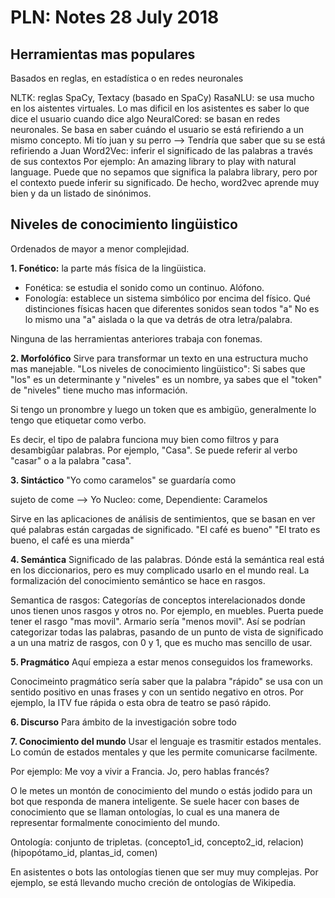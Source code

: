 # PLN: Notes 28 July 2018

## Herramientas mas populares 
Basados en reglas, en estadística o en redes neuronales

NLTK: reglas
SpaCy, Textacy (basado en SpaCy)
RasaNLU: se usa mucho en los aistentes virtuales. Lo mas dificil en los asistentes es saber lo que dice el usuario cuando dice algo
NeuralCored: se basan en redes neuronales. Se basa en saber cuándo el usuario se está refiriendo a un mismo concepto.
    Mi tío juan y su perro --> Tendría que saber que su se está refiriendo a Juan
Word2Vec: inferir el significado de las palabras a través de sus contextos
  Por ejemplo: An amazing library to play with natural language. 
  Puede que no sepamos que significa la palabra library, pero por el contexto puede inferir su significado. De hecho, word2vec aprende muy bien y da un listado de sinónimos.
  
  
 
 ## Niveles de conocimiento lingüistico
 
 Ordenados de mayor a menor complejidad.
 
 **1. Fonético:** la parte más física de la lingüistica. 
  - Fonética: se estudia el sonido como un continuo. Alófono. 
  - Fonología: establece un sistema simbólico por encima del físico. Qué distinciones físicas hacen que diferentes sonidos sean todos "a"
  No es lo mismo una "a" aislada o la que va detrás de otra letra/palabra.

Ninguna de las herramientas anteriores trabaja con fonemas.

 **2. Morfolófico**
 Sirve para transformar un texto en una estructura mucho mas manejable.
 "Los niveles de conocimiento lingüistico": Si sabes que "los" es un determinante y "niveles" es un nombre, ya sabes que el "token" de "niveles" tiene mucho mas información.
 
 Si tengo un pronombre y luego un token que es ambigüo, generalmente lo tengo que etiquetar como verbo.
 
 Es decir, el tipo de palabra funciona muy bien como filtros y para desambigûar palabras. Por ejemplo, "Casa". Se puede referir al verbo "casar" o a la palabra "casa".
 
 **3. Sintáctico**
 "Yo como caramelos" se guardaría como 
 
 sujeto de come --> Yo
 Nucleo: come, Dependiente: Caramelos
 
 Sirve en las aplicaciones de análisis de sentimientos, que se basan en ver qué palabras están cargadas de significado.
 "El café es bueno"
 "El trato es bueno, el café es una mierda"
 
 **4. Semántica**
 Significado de las palabras.
 Dónde está la semántica real está en los diccionarios, pero es muy complicado usarlo en el mundo real.
 La formalización del conocimiento semántico se hace en rasgos. 
 
 Semantica de rasgos: Categorías de conceptos interelacionados donde unos tienen unos rasgos y otros no.
 Por ejemplo, en muebles. Puerta puede tener el rasgo "mas movil". Armario sería "menos movil".
 Así se podrían categorizar todas las palabras, pasando de un punto de vista de significado a un una matriz de rasgos, con 0 y 1, que es mucho mas sencillo de usar.
 
 **5. Pragmático**
 Aquí empieza a estar menos conseguidos los frameworks.
 
 Conocimeinto pragmático sería saber que la palabra "rápido" se usa con un sentido positivo en unas frases y con un sentido negativo en otros.
 Por ejemplo, la ITV fue rápida o esta obra de teatro se pasó rápido.
 
 **6. Discurso**
 Para ámbito de la investigación sobre todo
 
 **7. Conocimiento del mundo**
 Usar el lenguaje es trasmitir estados mentales.
 Lo común de estados mentales y que les permite comunicarse facilmente.
 
 Por ejemplo: Me voy a vivir a Francia. Jo, pero hablas francés?
 
 O le metes un montón de conocimiento del mundo o estás jodido para un bot que responda de manera inteligente.
 Se suele hacer con bases de conocimiento que se llaman ontologías, lo cual es una manera de representar formalmente conocimiento del mundo.
 
 Ontología: conjunto de tripletas.
 (concepto1_id, concepto2_id, relacion) 
 (hipopótamo_id, plantas_id, comen)
 
 En asistentes o bots las ontologías tienen que ser muy muy complejas.
 Por ejemplo, se está llevando mucho creción de ontologías de Wikipedia.
 
 
  
